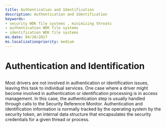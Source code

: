 ```yaml
---
title: Authentication and Identification
description: Authentication and Identification
keywords:
- security WDK file systems , minimizing threats
- authentication WDK file systems
- identification WDK file systems
ms.date: 04/20/2017
ms.localizationpriority: medium
---
```


# Authentication and Identification


## <span id="ddk_authentication_and_identification_if"></span><span id="DDK_AUTHENTICATION_AND_IDENTIFICATION_IF"></span>


Most drivers are not involved in authentication or identification issues, leaving this task to individual services. One case where a driver might become involved in authentication or identification processing is in access management. In this case, the authentication step is usually handled through calls to the Security Reference Monitor. Authentication and identification information is normally tracked by the operating system by the security token, an internal data structure that encapsulates the security credentials for a given thread or process.

 

 




